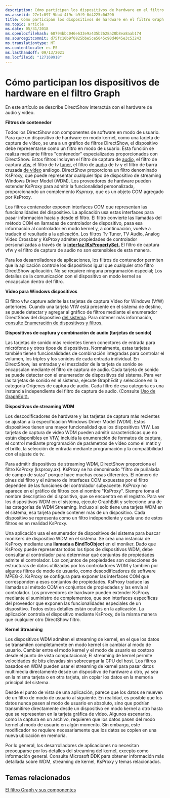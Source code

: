 ```yaml
---
description: Cómo participan los dispositivos de hardware en el filtro Graph
ms.assetid: 27e1c097-9bb4-4f9c-b9f9-0d4225c0d290
title: Cómo participan los dispositivos de hardware en el filtro Graph
ms.topic: article
ms.date: 05/31/2018
ms.openlocfilehash: 68794bbc046e633e9a435b2628a20b8ea8aab174
ms.sourcegitcommit: d75fc10b9f0825bbe5ce5045c90d4045e3c53243
ms.translationtype: MT
ms.contentlocale: es-ES
ms.lasthandoff: 09/13/2021
ms.locfileid: "127169918"
---
```

# <a name="how-hardware-devices-participate-in-the-filter-graph"></a>Cómo participan los dispositivos de hardware en el filtro Graph

En este artículo se describe DirectShow interactúa con el hardware de audio y vídeo.

**Filtros de contenedor**

Todos los DirectShow son componentes de software en modo de usuario. Para que un dispositivo de hardware en modo kernel, como una tarjeta de captura de vídeo, se una a un gráfico de filtros DirectShow, el dispositivo debe representarse como un filtro en modo de usuario. Esta función se realiza mediante filtros "contenedor" especializados proporcionados con DirectShow. Estos filtros incluyen el filtro de captura de [audio,](audio-capture.md) el filtro de captura [vfw,](vfw-capture-filter.md) el filtro de tv [tuner,](tv-tuner-filter.md) el filtro de [audio](tv-audio-filter.md) de tv y el filtro de barra cruzada [de vídeo](analog-video-crossbar-filter.md) análogo. DirectShow proporciona un filtro denominado KsProxy, que puede representar cualquier tipo de dispositivo de streaming Windows Driver Model (WDM). Los proveedores de hardware pueden extender KsProxy para admitir la funcionalidad personalizada, proporcionando un complemento *Ksproxy*, que es un objeto COM agregado por KsProxy.

Los filtros contenedor exponen interfaces COM que representan las funcionalidades del dispositivo. La aplicación usa estas interfaces para pasar información hacia y desde el filtro. El filtro convierte las llamadas del método COM en llamadas de controlador de dispositivo, pasa esa información al controlador en modo kernel y, a continuación, vuelve a traducir el resultado a la aplicación. Los filtros Tv Tuner, TV Audio, Analog Video Crossbar y KsProxy admiten propiedades de controlador personalizadas a través de la [**interfaz IKsPropertySet.**](ikspropertyset.md) El filtro de captura vfw y el filtro de captura de audio no son extensibles de esta manera.

Para los desarrolladores de aplicaciones, los filtros de contenedor permiten que la aplicación controle los dispositivos igual que cualquier otro filtro DirectShow aplicación. No se requiere ninguna programación especial; Los detalles de la comunicación con el dispositivo en modo kernel se encapsulan dentro del filtro.

**Vídeo para Windows dispositivos**

El filtro vfw capture admite las tarjetas de captura Video for Windows (VfW) anteriores. Cuando una tarjeta VfW está presente en el sistema de destino, se puede detectar y agregar al gráfico de filtros mediante el enumerador DirectShow del dispositivo [del sistema](system-device-enumerator.md). Para obtener más información, [consulte Enumeración de dispositivos y filtros.](enumerating-devices-and-filters.md)

**Dispositivos de captura y combinación de audio (tarjetas de sonido)**

Las tarjetas de sonido más recientes tienen conectores de entrada para micrófonos y otros tipos de dispositivos. Normalmente, estas tarjetas también tienen funcionalidades de combinación integradas para controlar el volumen, los triples y los sonidos de cada entrada individual. En DirectShow, las entradas y el mezclador de la tarjeta de sonido se encapsulan mediante el filtro de captura de audio. Cada tarjeta de sonido se puede detectar con el enumerador de dispositivos del sistema. Para ver las tarjetas de sonido en el sistema, ejecute GraphEdit y seleccione en la categoría Orígenes de captura de audio. Cada filtro de esa categoría es una instancia independiente del filtro de captura de audio. (Consulte [Uso de GraphEdit).](using-graphedit.md)

**Dispositivos de streaming WDM**

Los descodificadores de hardware y las tarjetas de captura más recientes se ajustan a la especificación Windows Driver Model (WDM). Estos dispositivos tienen una mayor funcionalidad que los dispositivos VfW. Las tarjetas de captura de vídeo WDM pueden admitir características que no están disponibles en VfW, incluida la enumeración de formatos de captura, el control mediante programación de parámetros de vídeo como el matiz y el brillo, la selección de entrada mediante programación y la compatibilidad con el ajuste de tv.

Para admitir dispositivos de streaming WDM, DirectShow proporciona el filtro KsProxy (ksproxy.ax). KsProxy se ha denominado "filtro de puñalada de campo de suiza" porque hace muchas cosas diferentes. El número de pines del filtro y el número de interfaces COM expuestas por el filtro dependen de las funciones del controlador subyacente. KsProxy no aparece en el gráfico de filtros con el nombre "KsProxy". Siempre toma el nombre descriptivo del dispositivo, que se encuentra en el registro. Para ver los dispositivos WDM en el sistema, ejecute GraphEdit y seleccione una de las categorías de WDM Streaming. Incluso si solo tiene una tarjeta WDM en el sistema, esa tarjeta puede contener más de un dispositivo. Cada dispositivo se representa como un filtro independiente y cada uno de estos filtros es en realidad KsProxy.

Una aplicación usa el enumerador de dispositivos del sistema para buscar monikers de dispositivo WDM en el sistema. Se crea una instancia de KsProxy mediante una **llamada a BindToObject** en el moniker. Dado que KsProxy puede representar todos los tipos de dispositivos WDM, debe consultar al controlador para determinar qué conjuntos de propiedades admite el controlador. Los conjuntos de propiedades son colecciones de estructuras de datos utilizadas por los controladores WDM y también por algunos filtros de modo de usuario, como descodificadores de software MPEG-2. KsProxy se configura para exponer las interfaces COM que corresponden a esos conjuntos de propiedades. KsProxy traduce las llamadas al método COM en conjuntos de propiedades y las envía al controlador. Los proveedores de hardware pueden extender KsProxy mediante el suministro de complementos, que son interfaces específicas del proveedor que exponen las funcionalidades especiales de un dispositivo. Todos estos detalles están ocultos en la aplicación. La aplicación controla el dispositivo mediante KsProxy, de la misma manera que cualquier otro DirectShow filtro.

**Kernel Streaming**

Los dispositivos WDM admiten el streaming de kernel, en el que los datos se transmiten completamente en modo kernel sin cambiar al modo de usuario. Cambiar entre el modo kernel y el modo de usuario es costoso desde el punto de vista computacional; El streaming de kernel permite velocidades de bits elevadas sin sobrecargar la CPU del host. Los filtros basados en WDM pueden usar el streaming de kernel para pasar datos multimedia directamente desde un dispositivo de hardware a otro, ya sea en la misma tarjeta o en otra tarjeta, sin copiar los datos en la memoria principal del sistema.

Desde el punto de vista de una aplicación, parece que los datos se mueven de un filtro de modo de usuario al siguiente. En realidad, es posible que los datos nunca pasen al modo de usuario en absoluto, sino que podrían transmitirse directamente desde un dispositivo en modo kernel a otro hasta que se representen en la tarjeta gráfica de vídeo. Algunos escenarios, como la captura en un archivo, requieren que los datos pasen del modo kernel al modo de usuario en algún momento. Sin embargo, este modificador no requiere necesariamente que los datos se copien en una nueva ubicación en memoria.

Por lo general, los desarrolladores de aplicaciones no necesitan preocuparse por los detalles del streaming del kernel, excepto como información general. Consulte Microsoft DDK para obtener información más detallada sobre WDM, streaming de kernel, KsProxy y temas relacionados.

## <a name="related-topics"></a>Temas relacionados

<dl> <dt>

[El filtro Graph y sus componentes](the-filter-graph-and-its-components.md)
</dt> </dl>

 

 



